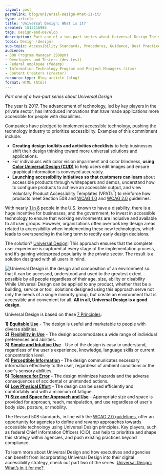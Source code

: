 ```yaml
---
layout: post
permalink: blog/Universal-Design-What-is-it/
type: article
title: 'Universal Design: What is it?'
created: 1513216986
tags: Design-and-Develop
description: Part one of a two-part series about Universal Design The year is 2017. The advancement of technology, led by key players in the private sector, has introduced innovations that have made applications more accessible for people with disabilities.
topic: Design (design)
sub-topic: Accessibility Standards, Procedures, Guidance, Best Practices
audience:
- 508 Program Manager (508pm)
- Developers and Testers (dev-test)
- Federal employee (fedemp)
- Information Technology Program and Project Managers (itpm)
- Content Creators (creator)
resource-type: Blog article (blog)
format: HTML (html)
---
```


_Part one of a two-part series about Universal Design_

The year is 2017. The advancement of technology, led by key players in the private sector, has introduced innovations that have made applications more accessible for people with disabilities.

Companies have pledged to implement accessible technology, pushing the technology industry to prioritize accessibility. Examples of this commitment include:

  * **Creating** **design toolkits and activities checklists** to help businesses shift their design thinking toward more universal solutions and applications.
  * For individuals with color vision impairment and color blindness, **using** [**Color Universal Design (CUD)**][1] to help users edit images and ensure graphical information is conveyed accurately.
  * **Launching accessibility initiatives** **so that customers can learn** about accessible products through whitepapers and demos, understand how to configure products to achieve an accessible output, and view Voluntary Product Accessibility Templates (VPATs<sup>&trade;</sup>) to reinforce how products meet Section 508 and [WCAG 1.0][2] and [WCAG 2.0][3] guidelines.

With nearly [1 in 8][4] people in the U.S. known to have a disability, there is a huge incentive for businesses, and the government, to invest in accessible technology to ensure that working environments are inclusive and available to all user groups. However, organizations often overlook key design areas related to accessibility when implementing these new technologies, which leads to overspending in the long term to rectify early design decisions.

The solution? [Universal Design][5]! This approach ensures that the complete user experience is captured at every stage of the implementation process, and it&rsquo;s gaining widespread popularity in the private sector. The result is a solution designed with all users in mind.

<img alt="Universal Design is the design and composition of an environment so that it can be accessed, understood and used to the greatest extent possible by all people regardless of their age, size, ability or disability" src="https://assets.section508.gov/files/universal-design-callout-1.png" style="max-width: 99%;" />

<div>
  While Universal Design can be applied to any product, whether that be a building, service or tool, solutions designed using this approach serve not only the needs of a single minority group, but create an environment that is accessible and convenient for all. <strong>All in all, Universal Design is a good design.</strong>
</div>

Universal Design is based on these [7 Principles][6]:

**1)** [**Equitable Use**][7] - The design is useful and marketable to people with diverse abilities.  
**2)** [**Flexibility in Use**][8] - The design accommodates a wide range of individual preferences and abilities.  
**3)** [**Simple and Intuitive Use**][9] - Use of the design is easy to understand, regardless of the user's experience, knowledge, language skills or current concentration level.  
**4)** [**Perceptible Information**][10] - The design communicates necessary information effectively to the user, regardless of ambient conditions or the user's sensory abilities.  
**5)** [**Tolerance for Error**][11] - The design minimizes hazards and the adverse consequences of accidental or unintended actions.  
**6)** [**Low Physical Effort**][12] - The design can be used efficiently and comfortably and with a minimum of fatigue.  
**7)** [**Size and Space for Approach and Use**][13] - Appropriate size and space is provided for approach, reach, manipulation, and use regardless of user's body size, posture, or mobility.

The Revised 508 standards, in line with the [WCAG 2.0 guidelines][14], offer an opportunity for agencies to define and revamp approaches towards accessible technology using Universal Design principles. Key players, such as federal Chief Information Officers (CIO), can help to prioritize and shape this strategy within agencies, and push existing practices beyond compliance.

To learn more about Universal Design and how executives and agencies can benefit from incorporating Universal Design into their digital accessibility strategy, check out part two of the series: [Universal Design: What&rsquo;s in it for me?][15].

&nbsp;

 [1]: https://webcube-general.s3.amazonaws.com/eizo/media/contentassets/2015/10/09/handbook.pdf
 [2]: https://www.w3.org/TR/WCAG10/
 [3]: https://www.w3.org/TR/WCAG20/
 [4]: https://disabilitycompendium.org/sites/default/files/user-uploads/2016_AnnualReport.pdf
 [5]: http://universaldesign.ie/What-is-Universal-Design/
 [6]: http://universaldesign.ie/What-is-Universal-Design/The-7-Principles/7-Principals-.pdf
 [7]: http://universaldesign.ie/what-is-universal-design/the-7-principles/the-7-principles.html#p1
 [8]: http://universaldesign.ie/what-is-universal-design/the-7-principles/the-7-principles.html#p2
 [9]: http://universaldesign.ie/what-is-universal-design/the-7-principles/the-7-principles.html#p3
 [10]: http://universaldesign.ie/what-is-universal-design/the-7-principles/the-7-principles.html#p4
 [11]: http://universaldesign.ie/what-is-universal-design/the-7-principles/the-7-principles.html#p5
 [12]: http://universaldesign.ie/what-is-universal-design/the-7-principles/the-7-principles.html#p6
 [13]: http://universaldesign.ie/what-is-universal-design/the-7-principles/the-7-principles.html#p7
 [14]: https://www.w3.org/WAI/intro/wcag
 [15]: {{site.baseurl}}/blog/universal-design-whats-in-it-for-me